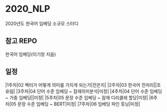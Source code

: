 # 2020_NLP
2020년도 한국어 임베딩 소규모 스터디 

## 참고 REPO
한국어 임베딩(이기창 지음)

## 일정

|1주차|02 벡터가 어떻게 의미를 가지게 되는가|전은지|
|2주차|03 한국어 전처리||조유림|
|3주차|04 단어 수준 임베딩 ~ 잠재의미분석|미정|
|4주차|04 단어 수준 임베딩 ~ 가중 임베딩||미정|
|5주차|05 문장 수준 임베딩 ~ 잠재 디리클레 할당|미정|
|6주차|05 문장 수준 임베딩 ~ BERT|미정|
|7주차|06 임베딩 파인 튜닝|미정|
